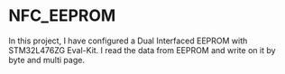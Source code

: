 # NFC_EEPROM
In this project, I have configured a Dual Interfaced EEPROM with STM32L476ZG Eval-Kit. 
I read the data from EEPROM and write on it by byte and multi page. 
